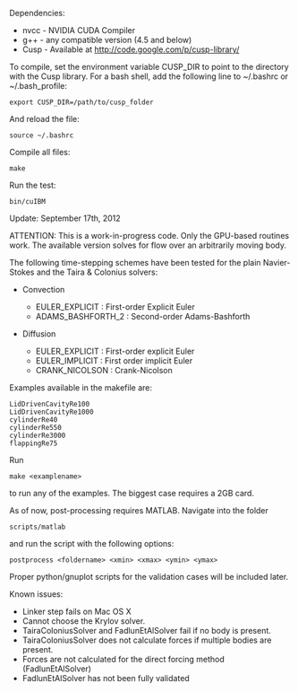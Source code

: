 Dependencies:
* nvcc - NVIDIA CUDA Compiler
* g++  - any compatible version (4.5 and below)
* Cusp - Available at http://code.google.com/p/cusp-library/

To compile, set the environment variable CUSP_DIR to point to the directory 
with the Cusp library. For a bash shell, add the following line to ~/.bashrc or 
~/.bash_profile:

	export CUSP_DIR=/path/to/cusp_folder

And reload the file:

	source ~/.bashrc
	
Compile all files:
	
	make

Run the test:
	
	bin/cuIBM

Update: September 17th, 2012

ATTENTION: 
This is a work-in-progress code. Only the GPU-based routines work. The available
version solves for flow over an arbitrarily moving body.

The following time-stepping schemes have been tested for the plain 
Navier-Stokes and the Taira & Colonius solvers:

* Convection
	- EULER_EXPLICIT    : First-order Explicit Euler
	- ADAMS_BASHFORTH_2 : Second-order Adams-Bashforth

* Diffusion
	- EULER_EXPLICIT : First-order explicit Euler
	- EULER_IMPLICIT : First order implicit Euler
	- CRANK_NICOLSON : Crank-Nicolson

Examples available in the makefile are:

	LidDrivenCavityRe100
	LidDrivenCavityRe1000
	cylinderRe40
	cylinderRe550
	cylinderRe3000
	flappingRe75

Run
	
	make <examplename>

to run any of the examples. The biggest case requires a 2GB card.
	
As of now, post-processing requires MATLAB. Navigate into the folder
	
	scripts/matlab
	
and run the script with the following options:

	postprocess <foldername> <xmin> <xmax> <ymin> <ymax>

Proper python/gnuplot scripts for the validation cases will be included later.

Known issues:

* Linker step fails on Mac OS X
* Cannot choose the Krylov solver.
* TairaColoniusSolver and FadlunEtAlSolver fail if no body is present.
* TairaColoniusSolver does not calculate forces if multiple bodies are present.
* Forces are not calculated for the direct forcing method (FadlunEtAlSolver)
* FadlunEtAlSolver has not been fully validated

